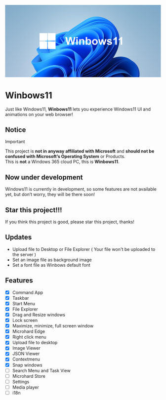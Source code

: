 <div align="center">
  
  ![Winbows11](./presentation.png)
</div>

# Winbows11

Just like Windows11, **Winbows11** lets you experience Windows11 UI and animations on your web browser!

## Notice

> [!IMPORTANT]
> This project is **not in anyway affiliated with Microsoft** and **should not be confused with Microsoft’s Operating System** or Products. <br>
> This is **not** a Windows 365 cloud PC, this is **Winbows11**.

## Now under development

Windows11 is currently in development, so some features are not available yet, but don’t worry, they will be there soon!

## Star this project!!!

If you think this project is good, please star this project, thanks!

## Updates

- Upload file to Desktop or File Explorer ( Your file won't be uploaded to the server )
- Set an image file as background image
- Set a font file as Winbows default font

## Features

- [x] Command App
- [x] Taskbar
- [x] Start Menu
- [x] File Explorer
- [x] Drag and Resize windows
- [x] Lock screen
- [x] Maximize, minimize, full screen window
- [x] Microhard Edge
- [x] Right click menu
- [x] Upload file to desktop
- [x] Image Viewer
- [x] JSON Viewer
- [x] Contextmenu
- [x] Snap windows
- [ ] Search Menu and Task View
- [ ] Microhard Store
- [ ] Settings
- [ ] Media player
- [ ] i18n
